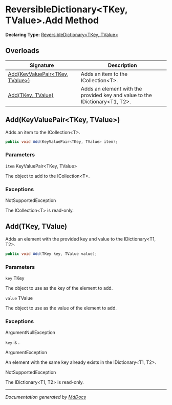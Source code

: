 ﻿# ReversibleDictionary\<TKey, TValue\>.Add Method

**Declaring Type:** [ReversibleDictionary\<TKey, TValue\>](../index.md)

## Overloads

| Signature                                                        | Description                                                                   |
| ---------------------------------------------------------------- | ----------------------------------------------------------------------------- |
| [Add(KeyValuePair\<TKey, TValue\>)](#addkeyvaluepairtkey-tvalue) | Adds an item to the ICollection\<T\>.                                         |
| [Add(TKey, TValue)](#addtkey-tvalue)                             | Adds an element with the provided key and value to the IDictionary\<T1, T2\>. |

## Add(KeyValuePair\<TKey, TValue\>)

Adds an item to the ICollection\<T\>.

```csharp
public void Add(KeyValuePair<TKey, TValue> item);
```

### Parameters

`item`  KeyValuePair\<TKey, TValue\>

The object to add to the ICollection\<T\>.

### Exceptions

NotSupportedException

The ICollection\<T\> is read\-only.

## Add(TKey, TValue)

Adds an element with the provided key and value to the IDictionary\<T1, T2\>.

```csharp
public void Add(TKey key, TValue value);
```

### Parameters

`key`  TKey

The object to use as the key of the element to add.

`value`  TValue

The object to use as the value of the element to add.

### Exceptions

ArgumentNullException

`key` is .

ArgumentException

An element with the same key already exists in the IDictionary\<T1, T2\>.

NotSupportedException

The IDictionary\<T1, T2\> is read\-only.

___

*Documentation generated by [MdDocs](https://github.com/ap0llo/mddocs)*
